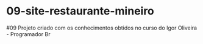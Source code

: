 # 09-site-restaurante-mineiro
 #09 Projeto criado com os conhecimentos obtidos no curso do Igor Oliveira - Programador Br
